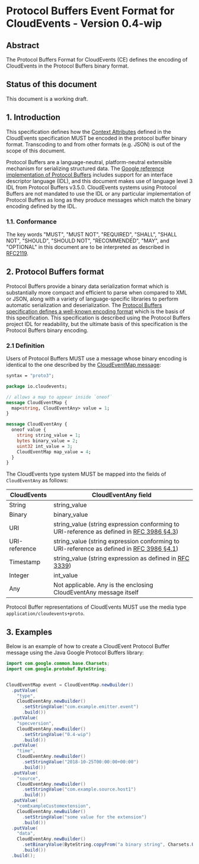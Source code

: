# Protocol Buffers Event Format for CloudEvents - Version 0.4-wip

## Abstract

The Protocol Buffers Format for CloudEvents (CE) defines the encoding of
CloudEvents in the Protocol Buffers binary format.

## Status of this document

This document is a working draft.

## 1. Introduction

This specification defines how the
[Context Attributes](spec.md#context-attributes) defined in the CloudEvents
specification MUST be encoded in the protocol buffer binary format. Transcoding
to and from other formats (e.g. JSON) is out of the scope of this document.

Protocol Buffers are a language-neutral, platform-neutral extensible mechanism
for serializing structured data. The
[Google reference implementation of Protocol Buffers](https://github.com/protocolbuffers/protobuf)
includes support for an interface descriptor language (IDL), and this document
makes use of language level 3 IDL from Protocol Buffers v3.5.0. CloudEvents
systems using Protocol Buffers are not mandated to use the IDL or any particular
implementation of Protocol Buffers as long as they produce messages which match
the binary encoding defined by the IDL.

### 1.1. Conformance

The key words "MUST", "MUST NOT", "REQUIRED", "SHALL", "SHALL NOT", "SHOULD",
"SHOULD NOT", "RECOMMENDED", "MAY", and "OPTIONAL" in this document are to be
interpreted as described in [RFC2119](https://tools.ietf.org/html/rfc2119).

## 2. Protocol Buffers format

Protocol Buffers provide a binary data serialization format which is
substantially more compact and efficient to parse when compared to XML or JSON,
along with a variety of language-specific libraries to perform automatic
serialization and deserialization. The
[Protocol Buffers specification defines a well-known encoding format](https://developers.google.com/protocol-buffers/docs/encoding)
which is the basis of this specification. This specification is described using
the Protocol Buffers project IDL for readability, but the ultimate basis of this
specification is the Protocol Buffers binary encoding.

### 2.1 Definition

Users of Protocol Buffers MUST use a message whose binary encoding is identical
to the one described by the [CloudEventMap message](./cloudevent.proto):

```proto
syntax = "proto3";

package io.cloudevents;

// allows a map to appear inside `oneof`
message CloudEventMap {
  map<string, CloudEventAny> value = 1;
}

message CloudEventAny {
  oneof value {
    string string_value = 1;
    bytes binary_value = 2;
    uint32 int_value = 3;
    CloudEventMap map_value = 4;
  }
}
```

The CloudEvents type system MUST be mapped into the fields of `CloudEventAny` as
follows:

| CloudEvents   | CloudEventAny field                                                                                                                         |
| ------------- | ------------------------------------------------------------------------------------------------------------------------------------------- |
| String        | string_value                                                                                                                                |
| Binary        | binary_value                                                                                                                                |
| URI           | string_value (string expression conforming to URI-reference as defined in [RFC 3986 §4.3](https://tools.ietf.org/html/rfc3986#section-4.3)) |
| URI-reference | string_value (string expression conforming to URI-reference as defined in [RFC 3986 §4.1](https://tools.ietf.org/html/rfc3986#section-4.1)) |
| Timestamp     | string_value (string expression as defined in [RFC 3339](https://tools.ietf.org/html/rfc3339))                                              |
| Integer       | int_value                                                                                                                                   |
| Any           | Not applicable. Any is the enclosing CloudEventAny message itself                                                                           |

Protocol Buffer representations of CloudEvents MUST use the media type
`application/cloudevents+proto`.

## 3. Examples

Below is an example of how to create a CloudEvent Protocol Buffer message using
the Java Google Protocol Buffers library:

```java
import com.google.common.base.Charsets;
import com.google.protobuf.ByteString;


CloudEventMap event = CloudEventMap.newBuilder()
  .putValue(
    "type",
    CloudEventAny.newBuilder()
      .setStringValue("com.example.emitter.event")
      .build())
  .putValue(
    "specversion",
    CloudEventAny.newBuilder()
      .setStringValue("0.4-wip")
      .build())
  .putValue(
    "time",
    CloudEventAny.newBuilder()
      .setStringValue("2018-10-25T00:00:00+00:00")
      .build())
  .putValue(
    "source",
    CloudEventAny.newBuilder()
      .setStringValue("com.example.source.host1")
      .build())
  .putValue(
    "comExampleCustomextension",
    CloudEventAny.newBuilder()
      .setStringValue("some value for the extension")
      .build())
  .putValue(
    "data",
    CloudEventAny.newBuilder()
      .setBinaryValue(ByteString.copyFrom("a binary string", Charsets.UTF_8))
      .build())
  .build();
```
